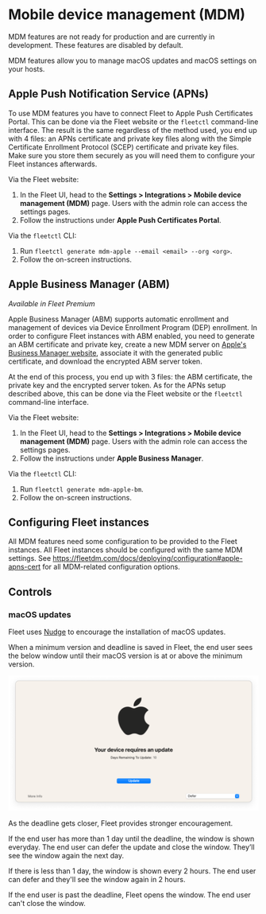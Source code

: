 # Mobile device management (MDM)

MDM features are not ready for production and are currently in development. These features are disabled by default.

MDM features allow you to manage macOS updates and macOS settings on your hosts.

## Apple Push Notification Service (APNs)

To use MDM features you have to connect Fleet to Apple Push Certificates Portal. This can be done via the Fleet website or the `fleetctl` command-line interface. The result is the same regardless of the method used, you end up with 4 files: an APNs certificate and private key files along with the Simple Certificate Enrollment Protocol (SCEP) certificate and private key files. Make sure you store them securely as you will need them to configure your Fleet instances afterwards.

Via the Fleet website:
1. In the Fleet UI, head to the **Settings > Integrations > Mobile device management (MDM)** page. Users with the admin role can access the settings pages.
2. Follow the instructions under **Apple Push Certificates Portal**.

Via the `fleetctl` CLI:
1. Run `fleetctl generate mdm-apple --email <email> --org <org>`.
2. Follow the on-screen instructions.

## Apple Business Manager (ABM)

_Available in Fleet Premium_

Apple Business Manager (ABM) supports automatic enrollment and management of devices via Device Enrollment Program (DEP) enrollment. In order to configure Fleet instances with ABM enabled, you need to generate an ABM certificate and private key, create a new MDM server on [Apple's Business Manager website](https://business.apple.com), associate it with the generated public certificate, and download the encrypted ABM server token.

At the end of this process, you end up with 3 files: the ABM certificate, the private key and the encrypted server token. As for the APNs setup described above, this can be done via the Fleet website or the `fleetctl` command-line interface.

Via the Fleet website:
1. In the Fleet UI, head to the **Settings > Integrations > Mobile device management (MDM)** page. Users with the admin role can access the settings pages.
2. Follow the instructions under **Apple Business Manager**.

Via the `fleetctl` CLI:
1. Run `fleetctl generate mdm-apple-bm`.
2. Follow the on-screen instructions.

## Configuring Fleet instances

All MDM features need some configuration to be provided to the Fleet instances. All Fleet instances should be configured with the same MDM settings. See https://fleetdm.com/docs/deploying/configuration#apple-apns-cert for all MDM-related configuration options.

## Controls

### macOS updates

Fleet uses [Nudge](https://github.com/macadmins/nudge) to encourage the installation of macOS updates.

When a minimum version and deadline is saved in Fleet, the end user sees the below window until their macOS version is at or above the minimum version.

![Fleet's architecture diagram](https://raw.githubusercontent.com/fleetdm/fleet/main/docs/images/nudge-window.png)

As the deadline gets closer, Fleet provides stronger encouragement.

If the end user has more than 1 day until the deadline, the window is shown everyday. The end user can defer the update and close the window. They’ll see the window again the next day.

If there is less than 1 day, the window is shown every 2 hours. The end user can defer and they'll see the window again in 2 hours.

If the end user is past the deadline, Fleet opens the window. The end user can't close the window.

<meta name="pageOrderInSection" value="1500">
